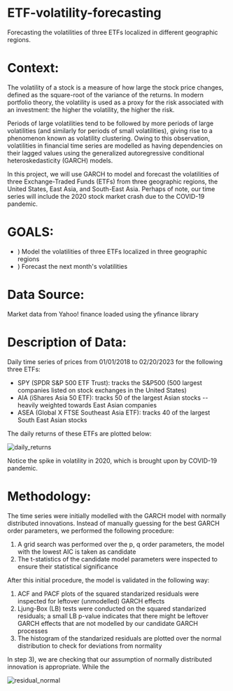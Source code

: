 # ETF-volatility-forecasting
Forecasting the volatilities of three ETFs localized in different geographic regions.

# Context:
The volatility of a stock is a measure of how large the stock price changes, defined as the square-root of the variance of the returns. In modern portfolio theory, the volatility is used as a proxy for the risk associated with an investment: the higher the volatility, the higher the risk. 

Periods of large volatilities tend to be followed by more periods of large volatilities (and similarly for periods of small volatilities), giving rise to a phenomenon known as volatility clustering. Owing to this observation, volatilities in financial time series are modelled as having dependencies on their lagged values using the generalized autoregressive conditional heteroskedasticity (GARCH) models. 

In this project, we will use GARCH to model and forecast the volatilities of three Exchange-Traded Funds (ETFs) from three geographic regions, the United States, East Asia, and South-East Asia. Perhaps of note, our time series will include the 2020 stock market crash due to the COVID-19 pandemic.

# GOALS: 
- ) Model the volatilities of three ETFs localized in three geographic regions 
- ) Forecast the next month's volatilities

# Data Source:
Market data from Yahoo! finance loaded using the yfinance library

# Description of Data:
Daily time series of prices from 01/01/2018 to 02/20/2023 for the following three ETFs:
-  SPY (SPDR S&P 500 ETF Trust): tracks the S&P500 (500 largest companies listed on stock exchanges in the United States)
-  AIA (iShares Asia 50 ETF): tracks 50 of the largest Asian stocks -- heavily weighted towards East Asian companies
-  ASEA (Global X FTSE Southeast Asia ETF): tracks 40 of the largest South East Asian stocks

The daily returns of these ETFs are plotted below:

![daily_returns](https://user-images.githubusercontent.com/5288149/227814758-d17fda74-f86c-4ff0-8b56-54c187b4d880.png)

Notice the spike in volatility in 2020, which is brought upon by COVID-19 pandemic.

# Methodology:
The time series were initially modelled with the GARCH model with normally distributed innovations. Instead of manually guessing for the best GARCH order parameters, we performed the following procedure:
1) A grid search was performed over the p, q order parameters, the model with the lowest AIC is taken as candidate
2) The t-statistics of the candidate model parameters were inspected to ensure their statistical significance

After this initial procedure, the model is validated in the following way:
1) ACF and PACF plots of the squared standarized residuals were inspected for leftover (unmodelled) GARCH effects
2) Ljung-Box (LB) tests were conducted on the squared standarized residuals; a small LB p-value indicates that there might be leftover GARCH effects that are not modelled by our candidate GARCH processes
3) The histogram of the standarized residuals are plotted over the normal distribution to check for deviations from normality 

In step 3), we are checking that our assumption of normally distributed innovation is appropriate. While the 

![residual_normal](https://user-images.githubusercontent.com/5288149/227815255-af7e4598-b98e-4ea2-9864-ebe2445cd15f.png)
